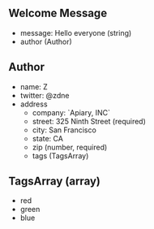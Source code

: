 ## Welcome Message

- message: Hello everyone (string)
- author (Author)

## Author
- name: Z
- twitter: @zdne
- address
    - company: \`Apiary, INC\`
    - street: 325 Ninth Street (required)
    - city: San Francisco
    - state: CA
    - zip (number, required)
    - tags (TagsArray)

## TagsArray (array)
- red
- green
- blue
